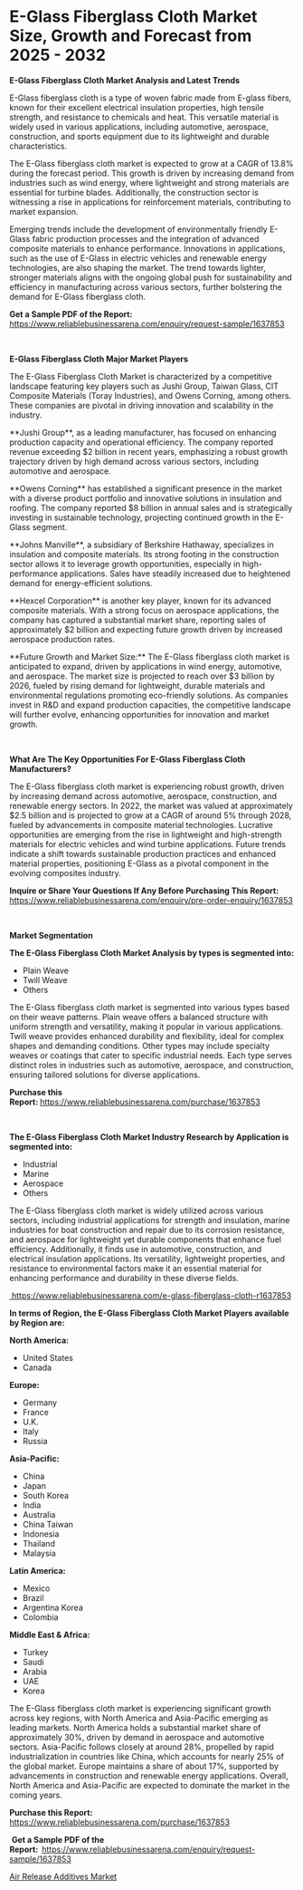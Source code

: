<p><h1>E-Glass Fiberglass Cloth Market Size, Growth and Forecast from 2025 - 2032</h1></p><p><strong>E-Glass Fiberglass Cloth Market Analysis and Latest Trends</strong></p>
<p><p>E-Glass fiberglass cloth is a type of woven fabric made from E-glass fibers, known for their excellent electrical insulation properties, high tensile strength, and resistance to chemicals and heat. This versatile material is widely used in various applications, including automotive, aerospace, construction, and sports equipment due to its lightweight and durable characteristics.</p><p>The E-Glass fiberglass cloth market is expected to grow at a CAGR of 13.8% during the forecast period. This growth is driven by increasing demand from industries such as wind energy, where lightweight and strong materials are essential for turbine blades. Additionally, the construction sector is witnessing a rise in applications for reinforcement materials, contributing to market expansion. </p><p>Emerging trends include the development of environmentally friendly E-Glass fabric production processes and the integration of advanced composite materials to enhance performance. Innovations in applications, such as the use of E-Glass in electric vehicles and renewable energy technologies, are also shaping the market. The trend towards lighter, stronger materials aligns with the ongoing global push for sustainability and efficiency in manufacturing across various sectors, further bolstering the demand for E-Glass fiberglass cloth.</p></p>
<p><strong>Get a Sample PDF of the Report:&nbsp;</strong> <a href="https://www.reliablebusinessarena.com/enquiry/request-sample/1637853?utm_campaign=2202&utm_medium=2&utm_source=Github&utm_content=ia&utm_term=01022025&utm_id=e-glass-fiberglass-cloth">https://www.reliablebusinessarena.com/enquiry/request-sample/1637853</a></p>
<p>&nbsp;</p>
<p><strong>E-Glass Fiberglass Cloth Major Market Players</strong></p>
<p><p>The E-Glass Fiberglass Cloth Market is characterized by a competitive landscape featuring key players such as Jushi Group, Taiwan Glass, CIT Composite Materials (Toray Industries), and Owens Corning, among others. These companies are pivotal in driving innovation and scalability in the industry.</p><p>**Jushi Group**, as a leading manufacturer, has focused on enhancing production capacity and operational efficiency. The company reported revenue exceeding $2 billion in recent years, emphasizing a robust growth trajectory driven by high demand across various sectors, including automotive and aerospace.</p><p>**Owens Corning** has established a significant presence in the market with a diverse product portfolio and innovative solutions in insulation and roofing. The company reported $8 billion in annual sales and is strategically investing in sustainable technology, projecting continued growth in the E-Glass segment.</p><p>**Johns Manville**, a subsidiary of Berkshire Hathaway, specializes in insulation and composite materials. Its strong footing in the construction sector allows it to leverage growth opportunities, especially in high-performance applications. Sales have steadily increased due to heightened demand for energy-efficient solutions.</p><p>**Hexcel Corporation** is another key player, known for its advanced composite materials. With a strong focus on aerospace applications, the company has captured a substantial market share, reporting sales of approximately $2 billion and expecting future growth driven by increased aerospace production rates.</p><p>**Future Growth and Market Size:** The E-Glass fiberglass cloth market is anticipated to expand, driven by applications in wind energy, automotive, and aerospace. The market size is projected to reach over $3 billion by 2026, fueled by rising demand for lightweight, durable materials and environmental regulations promoting eco-friendly solutions. As companies invest in R&D and expand production capacities, the competitive landscape will further evolve, enhancing opportunities for innovation and market growth.</p></p>
<p>&nbsp;</p>
<p><strong>What Are The Key Opportunities For E-Glass Fiberglass Cloth Manufacturers?</strong></p>
<p><p>The E-Glass fiberglass cloth market is experiencing robust growth, driven by increasing demand across automotive, aerospace, construction, and renewable energy sectors. In 2022, the market was valued at approximately $2.5 billion and is projected to grow at a CAGR of around 5% through 2028, fueled by advancements in composite material technologies. Lucrative opportunities are emerging from the rise in lightweight and high-strength materials for electric vehicles and wind turbine applications. Future trends indicate a shift towards sustainable production practices and enhanced material properties, positioning E-Glass as a pivotal component in the evolving composites industry.</p></p>
<p><strong>Inquire or Share Your Questions If Any Before Purchasing This Report:</strong> <a href="https://www.reliablebusinessarena.com/enquiry/pre-order-enquiry/1637853?utm_campaign=2202&utm_medium=2&utm_source=Github&utm_content=ia&utm_term=01022025&utm_id=e-glass-fiberglass-cloth">https://www.reliablebusinessarena.com/enquiry/pre-order-enquiry/1637853</a></p>
<p>&nbsp;</p>
<p><strong>Market Segmentation</strong></p>
<p><strong>The E-Glass Fiberglass Cloth Market Analysis by types is segmented into:</strong></p>
<p><ul><li>Plain Weave</li><li>Twill Weave</li><li>Others</li></ul></p>
<p><p>The E-Glass fiberglass cloth market is segmented into various types based on their weave patterns. Plain weave offers a balanced structure with uniform strength and versatility, making it popular in various applications. Twill weave provides enhanced durability and flexibility, ideal for complex shapes and demanding conditions. Other types may include specialty weaves or coatings that cater to specific industrial needs. Each type serves distinct roles in industries such as automotive, aerospace, and construction, ensuring tailored solutions for diverse applications.</p></p>
<p><strong>Purchase this Report:&nbsp;</strong><a href="https://www.reliablebusinessarena.com/purchase/1637853?utm_campaign=2202&utm_medium=2&utm_source=Github&utm_content=ia&utm_term=01022025&utm_id=e-glass-fiberglass-cloth">https://www.reliablebusinessarena.com/purchase/1637853</a></p>
<p>&nbsp;</p>
<p><strong>The E-Glass Fiberglass Cloth Market Industry Research by Application is segmented into:</strong></p>
<p><ul><li>Industrial</li><li>Marine</li><li>Aerospace</li><li>Others</li></ul></p>
<p><p>The E-Glass fiberglass cloth market is widely utilized across various sectors, including industrial applications for strength and insulation, marine industries for boat construction and repair due to its corrosion resistance, and aerospace for lightweight yet durable components that enhance fuel efficiency. Additionally, it finds use in automotive, construction, and electrical insulation applications. Its versatility, lightweight properties, and resistance to environmental factors make it an essential material for enhancing performance and durability in these diverse fields.</p></p>
<p><a href="https://www.reliablebusinessarena.com/e-glass-fiberglass-cloth-r1637853?utm_campaign=2202&utm_medium=2&utm_source=Github&utm_content=ia&utm_term=01022025&utm_id=e-glass-fiberglass-cloth">&nbsp;https://www.reliablebusinessarena.com/e-glass-fiberglass-cloth-r1637853</a></p>
<p><strong>In terms of Region, the E-Glass Fiberglass Cloth Market Players available by Region are:</strong></p>
<p>
    <p> <strong> North America: </strong>
        <ul>
            <li>United States</li>
            <li>Canada</li>
        </ul>
        </p> 
    <p> <strong> Europe: </strong>
        <ul>
            <li>Germany</li>
            <li>France</li>
            <li>U.K.</li>
            <li>Italy</li>
            <li>Russia</li>
        </ul>
        </p> 
    <p> <strong> Asia-Pacific: </strong>
        <ul>
            <li>China</li>
            <li>Japan</li>
            <li>South Korea</li>
            <li>India</li>
            <li>Australia</li>
            <li>China Taiwan</li>
            <li>Indonesia</li>
            <li>Thailand</li>
            <li>Malaysia</li>
        </ul>
        </p> 
    <p> <strong> Latin America: </strong>
        <ul>
            <li>Mexico</li>
            <li>Brazil</li>
            <li>Argentina Korea</li>
            <li>Colombia</li>
        </ul>
        </p> 
    <p> <strong> Middle East & Africa: </strong>
        <ul>
            <li>Turkey</li>
            <li>Saudi</li>
            <li>Arabia</li>
            <li>UAE</li>
            <li>Korea</li>
        </ul>
    </p>
    </p>
<p><p>The E-Glass fiberglass cloth market is experiencing significant growth across key regions, with North America and Asia-Pacific emerging as leading markets. North America holds a substantial market share of approximately 30%, driven by demand in aerospace and automotive sectors. Asia-Pacific follows closely at around 28%, propelled by rapid industrialization in countries like China, which accounts for nearly 25% of the global market. Europe maintains a share of about 17%, supported by advancements in construction and renewable energy applications. Overall, North America and Asia-Pacific are expected to dominate the market in the coming years.</p></p>
<p><strong>Purchase this Report: </strong><a href="https://www.reliablebusinessarena.com/purchase/1637853?utm_campaign=2202&utm_medium=2&utm_source=Github&utm_content=ia&utm_term=01022025&utm_id=e-glass-fiberglass-cloth">https://www.reliablebusinessarena.com/purchase/1637853</a></p>
<p>&nbsp;<strong>Get a Sample PDF of the Report:&nbsp;&nbsp;</strong><a href="https://www.reliablebusinessarena.com/enquiry/request-sample/1637853?utm_campaign=2202&utm_medium=2&utm_source=Github&utm_content=ia&utm_term=01022025&utm_id=e-glass-fiberglass-cloth">https://www.reliablebusinessarena.com/enquiry/request-sample/1637853</a></p>
<p><strong></strong></p>
<p><p><a href="https://github.com/hammelximalschid/Market-Research-Report-List-1/blob/main/air-release-additives-market.md?utm_campaign=2202&utm_medium=2&utm_source=Github&utm_content=ia&utm_term=01022025&utm_id=e-glass-fiberglass-cloth">Air Release Additives Market</a></p></p>